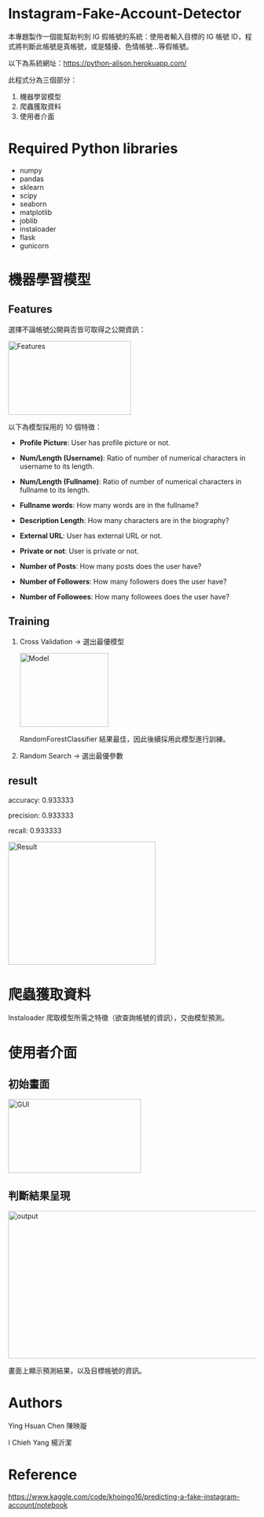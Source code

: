# Instagram-Fake-Account-Detector

本專題製作一個能幫助判別 IG 假帳號的系統：使用者輸入目標的 IG 帳號 ID，程式將判斷此帳號是真帳號，或是騷擾、色情帳號…等假帳號。

以下為系統網址：https://python-alison.herokuapp.com/

此程式分為三個部分：

1. 機器學習模型
2. 爬蟲獲取資料
3. 使用者介面

# Required Python libraries

* numpy
* pandas
* sklearn
* scipy
* seaborn
* matplotlib
* joblib
* instaloader
* flask
* gunicorn

# 機器學習模型

## Features

選擇不論帳號公開與否皆可取得之公開資訊：

<img src="https://i.imgur.com/SHae8rJ.jpg" width="250" height="150" alt="Features"/><br/>

以下為模型採用的 10 個特徵：

* **Profile Picture**: User has profile picture or not.

* **Num/Length (Username)**: Ratio of number of numerical characters in username to its length.

* **Num/Length (Fullname)**: Ratio of number of numerical characters in fullname to its length.

* **Fullname words**: How many words are in the fullname?

* **Description Length**: How many characters are in the biography?

* **External URL**: User has external URL or not.

* **Private or not**: User is private or not.

* **Number of Posts**: How many posts does the user have?

* **Number of Followers**: How many followers does the user have?

* **Number of Followees**: How many followees does the user have?

## Training

1. Cross Validation → 選出最優模型

   <img src="https://i.imgur.com/GUGUtcY.png" width="180" height="150" alt="Model"/><br/>
   
   RandomForestClassifier 結果最佳，因此後續採用此模型進行訓練。

2. Random Search → 選出最優參數

## result

accuracy: 0.933333

precision: 0.933333

recall: 0.933333

<img src="https://i.imgur.com/DStPPG1.png" width="300" height="250" alt="Result"/><br/>

# 爬蟲獲取資料

Instaloader 爬取模型所需之特徵（欲查詢帳號的資訊），交由模型預測。

# 使用者介面

## 初始畫面

<img src="https://i.imgur.com/iICVKNj.png" width="270" height="150" alt="GUI"/><br/>

## 判斷結果呈現

<img src="https://i.imgur.com/LuGCAhy.jpg" width="700" height="300" alt="output"/><br/>

畫面上顯示預測結果，以及目標帳號的資訊。

# Authors

Ying Hsuan Chen 陳映璇

I Chieh Yang 楊沂潔

# Reference

https://www.kaggle.com/code/khoingo16/predicting-a-fake-instagram-account/notebook
